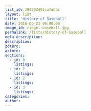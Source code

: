 ```yaml
---
list_id: 294282d91cafabbc
layout: list
title: 'History of Baseball'
date: 2016-09-21 06:00:00
image_id: ringel-baseball.jpg
permalink: /lists/history-of-baseball
meta_description:
description:
zotero:
astore:
sections:
  - id: 0
    listings:
  - id: 1
    listings:
  - id: 2
    listings:
  - id: 3
    listings:
categories:
author:
---
```

